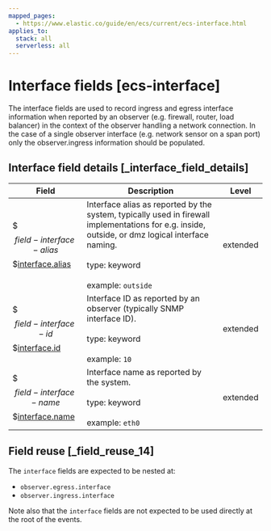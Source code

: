 ```yaml
---
mapped_pages:
  - https://www.elastic.co/guide/en/ecs/current/ecs-interface.html
applies_to:
  stack: all
  serverless: all
---
```


# Interface fields [ecs-interface]

The interface fields are used to record ingress and egress interface information when reported by an observer (e.g. firewall, router, load balancer) in the context of the observer handling a network connection.  In the case of a single observer interface (e.g. network sensor on a span port) only the observer.ingress information should be populated.


## Interface field details [_interface_field_details]

| Field | Description | Level |
| --- | --- | --- |
| $$$field-interface-alias$$$[interface.alias](#field-interface-alias) | Interface alias as reported by the system, typically used in firewall implementations for e.g. inside, outside, or dmz logical interface naming.<br><br>type: keyword<br><br>example: `outside`<br> | extended |
| $$$field-interface-id$$$[interface.id](#field-interface-id) | Interface ID as reported by an observer (typically SNMP interface ID).<br><br>type: keyword<br><br>example: `10`<br> | extended |
| $$$field-interface-name$$$[interface.name](#field-interface-name) | Interface name as reported by the system.<br><br>type: keyword<br><br>example: `eth0`<br> | extended |


## Field reuse [_field_reuse_14]

The `interface` fields are expected to be nested at:

* `observer.egress.interface`
* `observer.ingress.interface`

Note also that the `interface` fields are not expected to be used directly at the root of the events.

